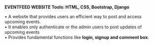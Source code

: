 **EVENTFEED WEBSITE
Tools: HTML, CSS, Bootstrap, Django**

• A website that provides users an efficient way to post and access upcoming events.    
• It enables only authenticate or the admin users to post updates of upcoming events    
• Provides fundamental functions like **login, signup and comment box**.    
